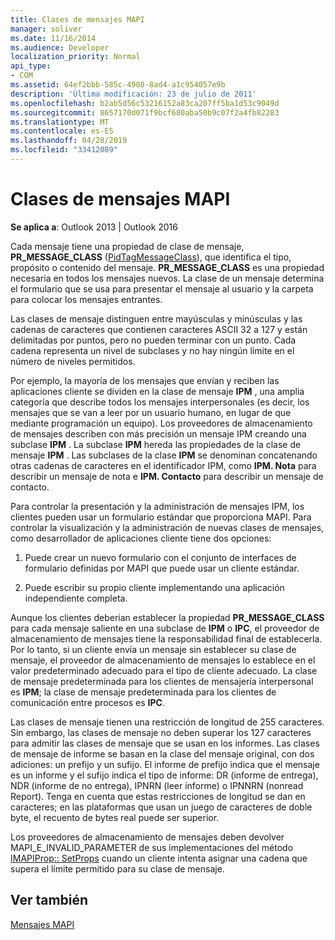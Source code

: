 ```yaml
---
title: Clases de mensajes MAPI
manager: soliver
ms.date: 11/16/2014
ms.audience: Developer
localization_priority: Normal
api_type:
- COM
ms.assetid: 64ef2bbb-585c-4908-8ad4-a1c954057e9b
description: 'Última modificación: 23 de julio de 2011'
ms.openlocfilehash: b2ab5d56c53216152a83ca207ff5ba1d53c9049d
ms.sourcegitcommit: 8657170d071f9bcf680aba50b9c07f2a4fb82283
ms.translationtype: MT
ms.contentlocale: es-ES
ms.lasthandoff: 04/28/2019
ms.locfileid: "33412089"
---
```

# <a name="mapi-message-classes"></a>Clases de mensajes MAPI

  
  
**Se aplica a**: Outlook 2013 | Outlook 2016 
  
Cada mensaje tiene una propiedad de clase de mensaje, **PR_MESSAGE_CLASS** ([PidTagMessageClass](pidtagmessageclass-canonical-property.md)), que identifica el tipo, propósito o contenido del mensaje. **PR_MESSAGE_CLASS** es una propiedad necesaria en todos los mensajes nuevos. La clase de un mensaje determina el formulario que se usa para presentar el mensaje al usuario y la carpeta para colocar los mensajes entrantes. 
  
Las clases de mensaje distinguen entre mayúsculas y minúsculas y las cadenas de caracteres que contienen caracteres ASCII 32 a 127 y están delimitadas por puntos, pero no pueden terminar con un punto. Cada cadena representa un nivel de subclases y no hay ningún límite en el número de niveles permitidos. 
  
Por ejemplo, la mayoría de los mensajes que envían y reciben las aplicaciones cliente se dividen en la clase de mensaje **IPM** , una amplia categoría que describe todos los mensajes interpersonales (es decir, los mensajes que se van a leer por un usuario humano, en lugar de que mediante programación un equipo). Los proveedores de almacenamiento de mensajes describen con más precisión un mensaje IPM creando una subclase **IPM** . La subclase **IPM** hereda las propiedades de la clase de mensaje **IPM** . Las subclases de la clase **IPM** se denominan concatenando otras cadenas de caracteres en el identificador IPM, como **IPM. Nota** para describir un mensaje de nota e **IPM. Contacto** para describir un mensaje de contacto. 
  
Para controlar la presentación y la administración de mensajes IPM, los clientes pueden usar un formulario estándar que proporciona MAPI. Para controlar la visualización y la administración de nuevas clases de mensajes, como desarrollador de aplicaciones cliente tiene dos opciones:
  
1. Puede crear un nuevo formulario con el conjunto de interfaces de formulario definidas por MAPI que puede usar un cliente estándar.
    
2. Puede escribir su propio cliente implementando una aplicación independiente completa. 
    
Aunque los clientes deberían establecer la propiedad **PR_MESSAGE_CLASS** para cada mensaje saliente en una subclase de **IPM** o **IPC**, el proveedor de almacenamiento de mensajes tiene la responsabilidad final de establecerla. Por lo tanto, si un cliente envía un mensaje sin establecer su clase de mensaje, el proveedor de almacenamiento de mensajes lo establece en el valor predeterminado adecuado para el tipo de cliente adecuado. La clase de mensaje predeterminada para los clientes de mensajería interpersonal es **IPM**; la clase de mensaje predeterminada para los clientes de comunicación entre procesos es **IPC**. 
  
Las clases de mensaje tienen una restricción de longitud de 255 caracteres. Sin embargo, las clases de mensaje no deben superar los 127 caracteres para admitir las clases de mensaje que se usan en los informes. Las clases de mensaje de informe se basan en la clase del mensaje original, con dos adiciones: un prefijo y un sufijo. El informe de prefijo indica que el mensaje es un informe y el sufijo indica el tipo de informe: DR (informe de entrega), NDR (informe de no entrega), IPNRN (leer informe) o IPNNRN (nonread Report). Tenga en cuenta que estas restricciones de longitud se dan en caracteres; en las plataformas que usan un juego de caracteres de doble byte, el recuento de bytes real puede ser superior. 
  
Los proveedores de almacenamiento de mensajes deben devolver MAPI_E_INVALID_PARAMETER de sus implementaciones del método [IMAPIProp:: SetProps](imapiprop-setprops.md) cuando un cliente intenta asignar una cadena que supera el límite permitido para su clase de mensaje. 
  
## <a name="see-also"></a>Ver también



[Mensajes MAPI](mapi-messages.md)

